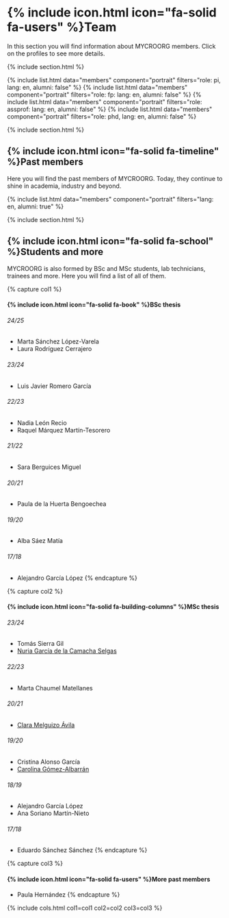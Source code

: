 
# {% include icon.html icon="fa-solid fa-users" %}Team

In this section you will find information about MYCROORG members. Click on the profiles to see more details. 

{% include section.html %}

{% include list.html data="members" component="portrait" filters="role: pi, lang: en, alumni: false" %}
{% include list.html data="members" component="portrait" filters="role: fp: lang: en, alumni: false" %}
{% include list.html data="members" component="portrait" filters="role: assprof: lang: en, alumni: false" %}
{% include list.html data="members" component="portrait" filters="role: phd, lang: en, alumni: false" %}

{% include section.html %}

## {% include icon.html icon="fa-solid fa-timeline" %}Past members

Here you will find the past members of MYCROORG. Today, they continue to shine in academia, industry and beyond.

{% include list.html data="members" component="portrait" filters="lang: en, alumni: true" %}

{% include section.html %}

## {% include icon.html icon="fa-solid fa-school" %}Students and more

MYCROORG is also formed by BSc and MSc students, lab technicians, trainees and more. Here you will find a list of all of them.

{% capture col1 %}
#### {% include icon.html icon="fa-solid fa-book" %}BSc thesis

###### 24/25
- Marta Sánchez López-Varela
- Laura Rodríguez Cerrajero

###### 23/24
- Luis Javier Romero García

###### 22/23
- Nadia León Recio
- Raquel Márquez Martín-Tesorero

###### 21/22

- Sara Berguices Miguel

###### 20/21

- Paula de la Huerta Bengoechea

###### 19/20
- Alba Sáez Matía

###### 17/18
- Alejandro García López
{% endcapture %}

{% capture col2 %}
#### {% include icon.html icon="fa-solid fa-building-columns" %}MSc thesis

###### 23/24
- Tomás Sierra Gil
- [Nuria García de la Camacha Selgas](/members/nuria.html)

###### 22/23
- Marta Chaumel Matellanes

###### 20/21
- [Clara Melguizo Ávila](/members/clara.html)

###### 19/20

- Cristina Alonso García
- [Carolina Gómez-Albarrán](/members/carolina.html)

###### 18/19

- Alejandro García López
- Ana Soriano Martín-Nieto

###### 17/18

- Eduardo Sánchez Sánchez
{% endcapture %}

{% capture col3 %}
#### {% include icon.html icon="fa-solid fa-users" %}More past members

- Paula Hernández
{% endcapture %}

{%
  include cols.html
  col1=col1
  col2=col2
  col3=col3
%}
